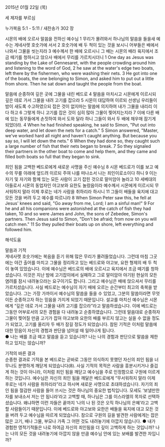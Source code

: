 2015년 01월 22일 (목)

세 제자를 부르심



누가복음 5:1 - 5:11 / 새찬송가 302 장


시몬의 배에 오르사 말씀을 전하신 예수님 
1 무리가 몰려와서 하나님의 말씀을 들을새 예수는 게네사렛 호숫가에 서서 2 호숫가에 배 두 척이 있는 것을 보시니 어부들은 배에서 나와서 그물을 씻는지라 3 예수께서 한 배에 오르시니 그 배는 시몬의 배라 육지에서 조금 떼기를 청하시고 앉으사 배에서 무리를 가르치시더니 
1 One day as Jesus was standing by the Lake of Gennesaret, with the people crowding around him and listening to the word of God, 2 he saw at the water's edge two boats, left there by the fishermen, who were washing their nets. 3 He got into one of the boats, the one belonging to Simon, and asked him to put out a little from shore. Then he sat down and taught the people from the boat. 

말씀에 순종하여 깊은 곳에 그물을 내린 베드로
4 말씀을 마치시고 시몬에게 이르시되 깊은 데로 가서 그물을 내려 고기를 잡으라 5 시몬이 대답하여 이르되 선생님 우리들이 밤이 새도록 수고하였으되 잡은 것이 없지마는 말씀에 의지하여 내가 그물을 내리리 이다 하고 6 그렇게 하니 고기를 잡은 것이 심히 많아 그물이 찢어지는지라 7 이에 다른 배에 있는 동무들에게 손짓하여 와서 도와 달라 하니 그들이 와서 두 배에 채우매 잠기게 되었더라. 
4 When he had finished speaking, he said to Simon, "Put out into deep water, and let down the nets for a catch." 5 Simon answered, "Master, we've worked hard all night and haven't caught anything. But because you say so, I will let down the nets." 6 When they had done so, they caught such a large number of fish that their nets began to break. 7 So they signaled their partners in the other boat to come and help them, and they came and filled both boats so full that they began to sink. 

죄인 됨을 고백한 베드로에게 새로운 사명을 주신 예수님 
8 시몬 베드로가 이를 보고 예수의 무릎 아래에 엎드려 이르되 주여 나를 떠나소서 나는 죄인이로소이다 하니 9 이는 자기 및 자기와 함께 있는 모든 사람이 고기 잡힌 것으로 말미암아 놀라고 10 세베대의 아들로서 시몬의 동업자인 야고보와 요한도 놀랐음이라 예수께서 시몬에게 이르시되 무서워하지 말라 이제 후로는 네가 사람을 취하리라 하시니 11 그들이 배들을 육지에 대고 모든 것을 버려 두고 예수를 따르니라 
8 When Simon Peter saw this, he fell at Jesus' knees and said, "Go away from me, Lord; I am a sinful man!" 9 For he and all his companions were astonished at the catch of fish they had taken, 10 and so were James and John, the sons of Zebedee, Simon's partners. Then Jesus said to Simon, "Don't be afraid; from now on you will catch men." 11 So they pulled their boats up on shore, left everything and followed him.

해석도움





말씀과 기적  
게네사렛 호숫가에는 복음을 듣기 위해 많은 무리가 몰려들었습니다. 그런데 마침 그곳에는 야간 출어를 마치고 그물을 정리하고 있는 베드로와 야고보, 요한 형제의 배 두 척이 놓여 있었습니다. 이에 예수님은 베드로의 배에 오르시고 육지에서 조금 떼기를 청하셨습니다. 이것은 지난 밤에 고기잡이에서 실패하고 그로 말미암아 야기된 현실의 모든 염려를 잠시 내려놓으라는 요구이기도 합니다. 그리고 예수님은 배에 앉으셔서 무리를 가르치셨습니다. 사실 베드로는 예수님이 자기 배에 오르는 순간부터 최고의 축복을 받았습니다. 그는 가장 가까이서 예수님의 말씀을 들을 수 있었고, 그분의 말씀이라면 무엇이든 순종하고자 하는 믿음을 가지게 되었기 때문입니다. 설교를 마치신 예수님은 시몬에게 “깊은 데로 가서 그물을 내려 고기를 잡으라”라고 말씀하셨습니다. 이에 베드로는 그동안 어부로서의 모든 경험을 다 내려놓고 순종하였습니다. 그런데 말씀대로 순종하자 그물이 찢어질 만큼 고기가 잡혀 야고보와 요한의 배를 부르지 않고는 실을 수 없을 정도가 되었고, 고기를 올리자 두 배가 잠길 정도가 되었습니다. 참된 기적은 이처럼 말씀에 대한 믿음이 자신의 경험과 판단을 넘어설 때 일어나게 됩니다.     
● 나는 배를 조금 떼고 말씀을 듣고 있습니까? 나는 나의 경험과 판단으로 말씀을 제한하고 있지는 않습니까? 

기적의 바른 결과  
순종한 결과로 기적을 본 베드로는 곧바로 그동안 의식하지 못했던 자신의 죄인 됨을 너무나도 분명하게 깨닫게 되었습니다(8). 사실 기적의 목적은 사람을 흥분시키거나 즐겁게 하는 것이 아니라, 이처럼 죄인 됨을 깨닫고 예수님을 주로 인정함으로 구원에 이르게 하는 것입니다. 예수님은 자신의 죄인 됨을 깨달은 베드로에게 “무서워하지 말라 이제 후로는 네가 사람을 취하리라”라고 하시며 새로운 사명으로 초대하셨습니다. 자기의 죄인 됨을 절감한 사람을 들어 쓰시는 것은 하나님의 중요한 법칙입니다. 모세도 ‘보낼만한 자를 보내소서 저는 안 됩니라’라고 고백할 때, 하나님은 그를 이스라엘의 목자로 선택하셨습니다. 왜냐하면 이런 자들은 끝까지 ‘나의 나 된 것은 오직 하나님의 은혜’라고 고백할 사람들이기 때문입니다. 이에 베드로와 야고보와 요한은 배들을 육지에 대고 모든 것을 버려 두고 예수님을 따르게 되었습니다. 참으로 구원의 길을 발견한 사람에게는 잡은 많은 고기, 배나 그물, 부모나 가족 그 어떤 것도 내려놓기에 아깝지 않습니다. 
● 내가 경험한 영적기적들은 나로 하여금 자신의 죄인됨을 더 깊이 고백하게 하는 것입니까? 나는 나의 모든 것을 내려놓기에 아깝지 않을 만큼 예수님 안에 있는 보배를 발견한 자입니까?